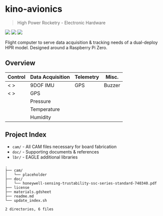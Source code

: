 # kino-avionics

> High Power Rocketry - Electronic Hardware

![](https://img.shields.io/badge/EDA-EAGLE-lightgrey.svg)
![](https://img.shields.io/github/license/rdoddanavar/hpr-hardware.svg)
![](https://img.shields.io/github/repo-size/rdoddanavar/hpr-hardware.svg)

Flight computer to serve data acquisition & tracking needs of a dual-deploy HPR model. Designed around a Raspberry Pi Zero.

## Overview

| Control            | Data Acquisition | Telemetry | Misc.  |
|--------------------|------------------|-----------|--------|
| < >                | 9DOF IMU         | GPS       | Buzzer |
| < >                | GPS              |           |        |
|                    | Pressure         |           |        |
|                    | Temperature      |           |        |
|                    | Humidity         |           |        |

## Project Index

 - `cam/` - All CAM files necessary for board fabrication  
 - `doc/` - Supporting documents & references 
 - `lbr/` - EAGLE additional libraries 

```
.
├── cam/
│   └── placeholder
├── doc/
│   └── honeywell-sensing-trustability-ssc-series-standard-740340.pdf
├── license
├── materials.gdsheet
├── readme.md
└── update_index.sh

2 directories, 6 files
```
